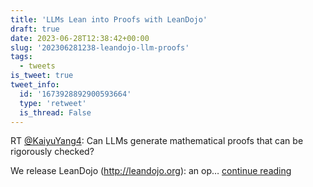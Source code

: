 ```yaml
---
title: 'LLMs Lean into Proofs with LeanDojo'
draft: true
date: 2023-06-28T12:38:42+00:00
slug: '202306281238-leandojo-llm-proofs'
tags:
  - tweets
is_tweet: true
tweet_info:
  id: '1673928892900593664'
  type: 'retweet'
  is_thread: False
---
```




RT [@KaiyuYang4](https://x.com/KaiyuYang4): Can LLMs generate mathematical proofs that can be rigorously checked?

We release LeanDojo (<http://leandojo.org>): an op… [continue reading](https://x.com/sytelus/status/1673928892900593664)
